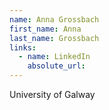 ```yaml
---
name: Anna Grossbach
first_name: Anna
last_name: Grossbach
links:
  - name: LinkedIn
    absolute_url: 
---
```

University of Galway

